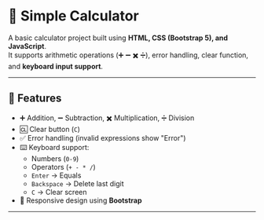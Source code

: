 # 🧮 Simple Calculator

A basic calculator project built using **HTML, CSS (Bootstrap 5), and JavaScript**.  
It supports arithmetic operations (➕ ➖ ✖️ ➗), error handling, clear function, and **keyboard input support**.  

---

## 🚀 Features
- ➕ Addition, ➖ Subtraction, ✖️ Multiplication, ➗ Division
- 🆑 Clear button (`C`)
- ✅ Error handling (invalid expressions show "Error")
- ⌨️ Keyboard support:
  - Numbers (`0-9`)
  - Operators (`+ - * /`)
  - `Enter` → Equals
  - `Backspace` → Delete last digit
  - `C` → Clear screen
- 🎨 Responsive design using **Bootstrap**

---


